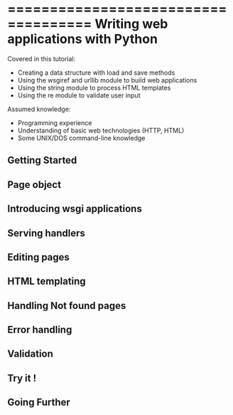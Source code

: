 ====================================
Writing web applications with Python
====================================

Covered in this tutorial:

- Creating a data structure with load and save methods
- Using the wsgiref and urllib module to build web applications
- Using the string module to process HTML templates
- Using the re module to validate user input

Assumed knowledge:

- Programming experience
- Understanding of basic web technologies (HTTP, HTML)
- Some UNIX/DOS command-line knowledge


Getting Started
---------------

Page object
-----------

Introducing wsgi applications
-----------------------------

Serving handlers
----------------

Editing pages
-------------

HTML templating
---------------

Handling Not found pages
------------------------

Error handling
--------------

Validation
----------

Try it !
--------

Going Further
-------------